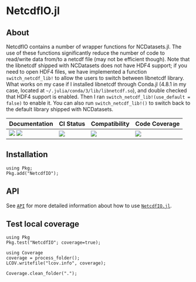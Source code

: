 # NetcdfIO.jl

<!-- Links and shortcuts -->
[ju-url]: https://github.com/Yujie-W/NetcdfIO.jl
[ju-api]: https://yujie-w.github.io/NetcdfIO.jl/stable/API/

[dev-img]: https://img.shields.io/badge/docs-dev-blue.svg
[dev-url]: https://Yujie-W.github.io/NetcdfIO.jl/dev/

[rel-img]: https://img.shields.io/badge/docs-stable-blue.svg
[rel-url]: https://Yujie-W.github.io/NetcdfIO.jl/stable/

[st-img]: https://github.com/Yujie-W/NetcdfIO.jl/workflows/JuliaStable/badge.svg?branch=main
[st-url]: https://github.com/Yujie-W/NetcdfIO.jl/actions?query=branch%3A"main"++workflow%3A"JuliaStable"

[min-img]: https://github.com/Yujie-W/NetcdfIO.jl/workflows/Julia-1.6/badge.svg?branch=main
[min-url]: https://github.com/Yujie-W/NetcdfIO.jl/actions?query=branch%3A"main"++workflow%3A"Julia-1.6"

[cov-img]: https://codecov.io/gh/Yujie-W/NetcdfIO.jl/branch/main/graph/badge.svg
[cov-url]: https://codecov.io/gh/Yujie-W/NetcdfIO.jl

## About
NetcdfIO contains a number of wrapper functions for NCDatasets.jl. The use of these functions significantly reduce the number of code to read/write data from/to a netcdf file (may not be efficient though). Note that the libnetcdf shipped with NCDatasets does not have HDF4 support; if you need to open HDF4 files, we have implemented a function `switch_netcdf_lib!` to allow the users to switch between libnetcdf library. What works on my case if I installed libnetcdf through Conda.jl (4.8.1 in my case, located at `~/.julia/conda/3/lib/libnetcdf.so`), and double checked that HDF4 support is enabled. Then I ran `switch_netcdf_lib!(use_default = false)` to enable it. You can also run `switch_netcdf_lib!()` to switch back to the default library shipped with NCDatasets.

| Documentation                                   | CI Status             | Compatibility           | Code Coverage           |
|:------------------------------------------------|:----------------------|:------------------------|:------------------------|
| [![][dev-img]][dev-url] [![][rel-img]][rel-url] | [![][st-img]][st-url] | [![][min-img]][min-url] | [![][cov-img]][cov-url] |


## Installation
```
using Pkg;
Pkg.add("NetcdfIO");
```


## API
See [`API`][ju-api] for more detailed information about how to use [`NetcdfIO.jl`][ju-url].


## Test local coverage
```
using Pkg
Pkg.test("NetcdfIO"; coverage=true);

using Coverage
coverage = process_folder();
LCOV.writefile("lcov.info", coverage);

Coverage.clean_folder(".");
```
